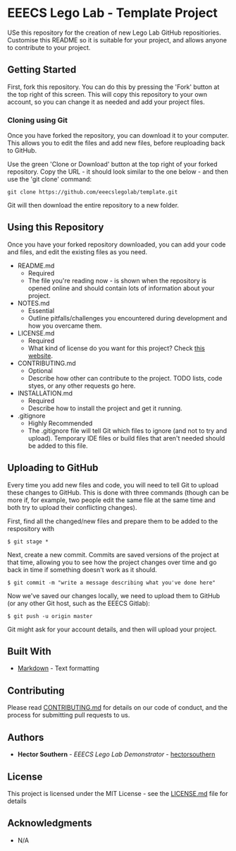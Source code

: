 # EEECS Lego Lab - Template Project

USe this repository for the creation of new Lego Lab GitHub repositiories. Customise this README so it is suitable for your project, and allows anyone to contribute to your project.

## Getting Started

First, fork this repository. You can do this by pressing the 'Fork' button at the top right of this screen. This will copy this repository to your own account, so you can change it as needed and add your project files.

### Cloning using Git

Once you have forked the repository, you can download it to your computer. This allows you to edit the files and add new files, before reuploading back to GitHub.

Use the green 'Clone or Download' button at the top right of your forked repository. Copy the URL - it should look similar to the one below - and then use the 'git clone' command:
```
git clone https://github.com/eeecslegolab/template.git
```
Git will then download the entire repository to a new folder.

## Using this Repository

Once you have your forked repository downloaded, you can add your code and files, and edit the existing files as you need.

* README.md
  - Required
  - The file you're reading now - is shown when the repository is opened online and should contain lots of information about your project.
* NOTES.md
  - Essential
  - Outline pitfalls/challenges you encountered during development and how you overcame them.
* LICENSE.md
  - Required
  - What kind of license do you want for this project? Check [this website](https://choosealicense.com/).
* CONTRIBUTING.md
  - Optional
  - Describe how other can contribute to the project. TODO lists, code styes, or any other requests go here.
* INSTALLATION.md
  - Required
  - Describe how to install the project and get it running.
* .gitignore
  - Highly Recommended
  - The .gitignore file will tell Git which files to ignore (and not to try and upload). Temporary IDE files or build files that aren't needed should be added to this file.
  
## Uploading to GitHub

Every time you add new files and code, you will need to tell Git to upload these changes to GitHub. This is done with three commands (though can be more if, for example, two people edit the same file at the same time and both try to upload their conflicting changes).

First, find all the changed/new files and prepare them to be added to the respository with
```
$ git stage *
```

Next, create a new commit. Commits are saved versions of the project at that time, allowing you to see how the project changes over time and go back in time if something doesn't work as it should.

```
$ git commit -m "write a message describing what you've done here"
```
Now we've saved our changes locally, we need to upload them to GitHub (or any other Git host, such as the EEECS Gitlab):

```
$ git push -u origin master
```
Git might ask for your account details, and then will upload your project.

## Built With

* [Markdown](https://en.wikipedia.org/wiki/Markdown) - Text formatting

## Contributing

Please read [CONTRIBUTING.md](CONTRIBUTING.md) for details on our code of conduct, and the process for submitting pull requests to us.

## Authors

* **Hector Southern** - *EEECS Lego Lab Demonstrator* - [hectorsouthern](https://github.com/hectorsouthern)

## License

This project is licensed under the MIT License - see the [LICENSE.md](LICENSE.md) file for details

## Acknowledgments

* N/A
